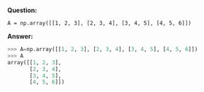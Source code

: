 <b>Question:</b><br>
```
A = np.array([[1, 2, 3], [2, 3, 4], [3, 4, 5], [4, 5, 6]])
```
<b>Answer:</b>
```py
>>> A=np.array([[1, 2, 3], [2, 3, 4], [3, 4, 5], [4, 5, 6]])
>>> A
array([[1, 2, 3],
       [2, 3, 4],
       [3, 4, 5],
       [4, 5, 6]])
```
